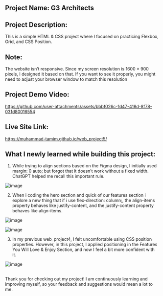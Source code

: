 ## Project Name: G3 Architects
## Project Description:
This is a simple HTML & CSS project where I focused on practicing Flexbox, Grid, and CSS Position.
## Note:
The website isn’t responsive. Since my screen resolution is 1600 × 900 pixels, I designed it based on that. If you want to see it properly, you might need to adjust your browser window to match this resolution

## Project Demo Video:
https://github.com/user-attachments/assets/bbbf026c-1d47-418d-8f78-031d80016554

## Live Site Link:
https://muhammad-tamim.github.io/web_project5/

## What I newly learned while building this project:
1. While trying to align sections based on the Figma design, I initially used margin: 0 auto; but forgot that it doesn’t work without a fixed width. ChatGPT helped me recall this important rule.

![image](https://github.com/user-attachments/assets/39bfdec8-7d43-4ffc-95cc-68032573688f)

2. When i coding the hero section and quick of our features section i explore a new thing that if i use flex-direction: column;, the align-items property behaves like justify-content, 
   and the justify-content property behaves like align-items.

![image](https://github.com/user-attachments/assets/d13c58ae-d3ea-4513-a5d1-2e3f3802b50e)

![image](https://github.com/user-attachments/assets/1039a741-4a1d-419f-90e3-d78057dcee96)

3. In my previous web_project4, I felt uncomfortable using CSS position properties. However, in this project, I applied positioning in the Features You Will Love & Enjoy Section, and now I feel a bit more confident with it.

![image](https://github.com/user-attachments/assets/54271e39-0079-487d-836c-5681a25ae56b)

<br>
Thank you for checking out my project! I am continuously learning and improving myself, so your feedback and suggestions would mean a lot to me.

